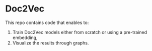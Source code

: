 # Doc2Vec

This repo contains code that enables to:  
 1. Train Doc2Vec models either from scratch or using a pre-trained embedding,  
 2. Visualize the results through graphs. 
